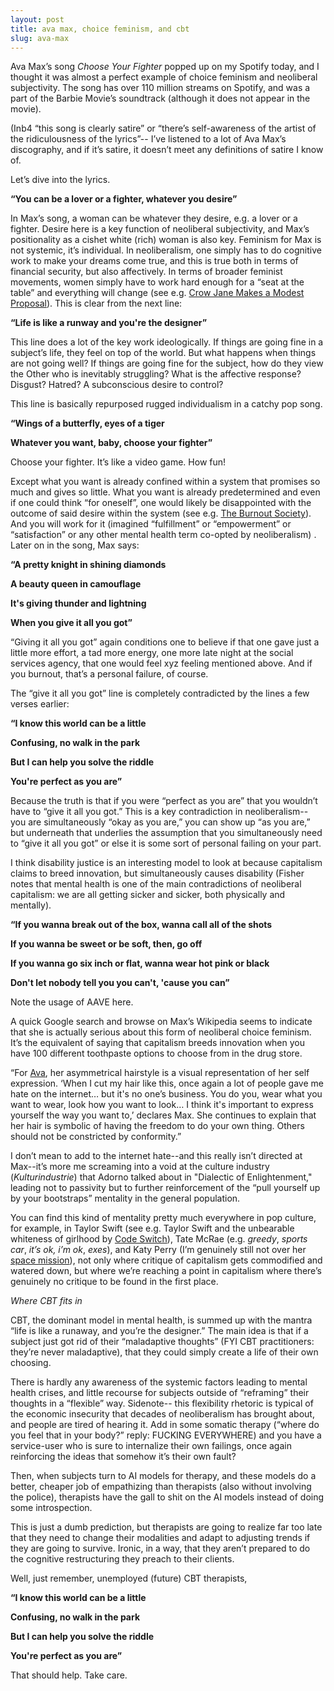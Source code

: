 ```yaml
---
layout: post
title: ava max, choice feminism, and cbt
slug: ava-max
---
```


Ava Max’s song _Choose Your Fighter_ popped up on my Spotify today, and I thought it was almost a perfect example of choice feminism and neoliberal subjectivity. The song has over 110 million streams on Spotify, and was a part of the Barbie Movie’s soundtrack (although it does not appear in the movie). 

(Inb4 “this song is clearly satire” or “there’s self-awareness of the artist of the ridiculousness of the lyrics”-- I’ve listened to a lot of Ava Max’s discography, and if it’s satire, it doesn’t meet any definitions of satire I know of.

Let’s dive into the lyrics. 

**“You can be a lover or a fighter, whatever you desire”** 

In Max’s song, a woman can be whatever they desire, e.g. a lover or a fighter. Desire here is a key function of neoliberal subjectivity, and Max’s positionality as a cishet white (rich) woman is also key. Feminism for Max is not systemic, it’s individual. In neoliberalism, one simply has to do cognitive work to make your dreams come true, and this is true both in terms of financial security, but also affectively. In terms of broader feminist movements, women simply have to work hard enough for a “seat at the table” and everything will change (see e.g. [Crow Jane Makes a Modest Proposal]([url](https://www.nplusonemag.com/issue-48/politics/crow-jane-makes-a-modest-proposal/))). This is clear from the next line: 

**“Life is like a runway and you're the designer”** 

This line does a lot of the key work ideologically. If things are going fine in a subject’s life, they feel on top of the world. But what happens when things are not going well? If things are going fine for the subject, how do they view the Other who is inevitably struggling? What is the affective response? Disgust? Hatred? A subconscious desire to control? 

This line is basically repurposed rugged individualism in a catchy pop song.

**“Wings of a butterfly, eyes of a tiger**

**Whatever you want, baby, choose your fighter”**

Choose your fighter. It’s like a video game. How fun! 

Except what you want is already confined within a system that promises so much and gives so little. What you want is already predetermined and even if one could think “for oneself”, one would likely be disappointed with the outcome of said desire within the system (see e.g. [The Burnout Society]([url](https://www.sup.org/books/theory-and-philosophy/burnout-society))). And you will work for it (imagined “fulfillment” or “empowerment” or “satisfaction” or any other mental health term co-opted by neoliberalism) . Later on in the song, Max says: 

**“A pretty knight in shining diamonds**

**A beauty queen in camouflage**

**It's giving thunder and lightning**

**When you give it all you got”** 

“Giving it all you got” again conditions one to believe if that one gave just a little more effort, a tad more energy, one more late night at the social services agency, that one would feel xyz feeling mentioned above. And if you burnout, that’s a personal failure, of course.

The “give it all you got” line is completely contradicted by the lines a few verses earlier: 

**“I know this world can be a little**

**Confusing, no walk in the park**

**But I can help you solve the riddle**

**You're perfect as you are”**

Because the truth is that if you were “perfect as you are” that you wouldn’t have to “give it all you got.” This is a key contradiction in neoliberalism-- you are simultaneously “okay as you are,” you can show up “as you are,” but underneath that underlies the assumption that you simultaneously need to “give it all you got” or else it is some sort of personal failing on your part. 

I think disability justice is an interesting model to look at because capitalism claims to breed innovation, but simultaneously causes disability (Fisher notes that mental health is one of the main contradictions of neoliberal capitalism: we are all getting sicker and sicker, both physically and mentally).

**“If you wanna break out of the box, wanna call all of the shots**

**If you wanna be sweet or be soft, then, go off**

**If you wanna go six inch or flat, wanna wear hot pink or black**

**Don't let nobody tell you you can't, 'cause you can”**

Note the usage of AAVE here. 

A quick Google search and browse on Max’s Wikipedia seems to indicate that she is actually serious about this form of neoliberal choice feminism. It’s the equivalent of saying that capitalism breeds innovation when you have 100 different toothpaste options to choose from in the drug store.

“For [Ava]([url](https://web.archive.org/web/20200917141553mp_/https://www.radio.com/topic/ava-max)), her asymmetrical hairstyle is a visual representation of her self expression. ‘When I cut my hair like this, once again a lot of people gave me hate on the internet… but it's no one’s business. You do you, wear what you want to wear, look how you want to look… I think it's important to express yourself the way you want to,’ declares Max. She continues to explain that her hair is symbolic of having the freedom to do your own thing. Others should not be constricted by conformity.”

I don’t mean to add to the internet hate--and this really isn’t directed at Max--it’s more me screaming into a void at the culture industry (_Kulturindustrie_) that Adorno talked about in "Dialectic of Enlightenment," leading not to passivity but to further reinforcement of the “pull yourself up by your bootstraps” mentality in the general population. 

You can find this kind of mentality pretty much everywhere in pop culture, for example, in Taylor Swift (see e.g. Taylor Swift and the unbearable whiteness of girlhood by [Code Switch]([url](https://podcasts.apple.com/us/podcast/taylor-swift-and-the-unbearable-whiteness-of-girlhood/id1112190608?i=1000643564866))), Tate McRae (e.g. _greedy_, _sports car_, _it’s ok, i’m ok_, _exes_), and Katy Perry (I’m genuinely still not over her [space mission]([url](https://www.youtube.com/watch?v=OPZPjFnFvtM))), not only where critique of capitalism gets commodified and watered down, but where we’re reaching a point in capitalism where there’s genuinely no critique to be found in the first place.

_Where CBT fits in_

CBT, the dominant model in mental health, is summed up with the mantra “life is like a runaway, and you’re the designer.” The main idea is that if a subject just got rid of their “maladaptive thoughts” (FYI CBT practitioners: they’re never maladaptive), that they could simply create a life of their own choosing. 

There is hardly any awareness of the systemic factors leading to mental health crises, and little recourse for subjects outside of “reframing” their thoughts in a “flexible” way. Sidenote-- this flexibility rhetoric is typical of the economic insecurity that decades of neoliberalism has brought about, and people are tired of hearing it. Add in some somatic therapy (“where do you feel that in your body?” reply: FUCKING EVERYWHERE) and you have a service-user who is sure to internalize their own failings, once again reinforcing the ideas that somehow it’s their own fault? 

Then, when subjects turn to AI models for therapy, and these models do a better, cheaper job of empathizing than therapists (also without involving the police), therapists have the gall to shit on the AI models instead of doing some introspection.

This is just a dumb prediction, but therapists are going to realize far too late that they need to change their modalities and adapt to adjusting trends if they are going to survive. Ironic, in a way, that they aren’t prepared to do the cognitive restructuring they preach to their clients. 

Well, just remember, unemployed (future) CBT therapists, 

**“I know this world can be a little**

**Confusing, no walk in the park**

**But I can help you solve the riddle**

**You're perfect as you are”**

That should help. Take care.

